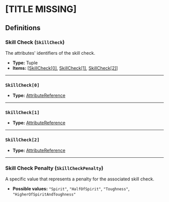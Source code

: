 # [TITLE MISSING]

## Definitions

### <a name="SkillCheck"></a> Skill Check (`SkillCheck`)

The attributes' identifiers of the skill check.

- **Type:** Tuple
- **Items:** [<a href="SkillCheck[0]">SkillCheck[0]</a>, <a href="SkillCheck[1]">SkillCheck[1]</a>, <a href="SkillCheck[2]">SkillCheck[2]</a>]

---

### <a name="SkillCheck[0]"></a> `SkillCheck[0]`

- **Type:** <a href="./_SimpleReferences.md#AttributeReference">AttributeReference</a>

---

### <a name="SkillCheck[1]"></a> `SkillCheck[1]`

- **Type:** <a href="./_SimpleReferences.md#AttributeReference">AttributeReference</a>

---

### <a name="SkillCheck[2]"></a> `SkillCheck[2]`

- **Type:** <a href="./_SimpleReferences.md#AttributeReference">AttributeReference</a>

---

### <a name="SkillCheckPenalty"></a> Skill Check Penalty (`SkillCheckPenalty`)

A specific value that represents a penalty for the associated skill check.

- **Possible values:** `"Spirit"`, `"HalfOfSpirit"`, `"Toughness"`, `"HigherOfSpiritAndToughness"`
